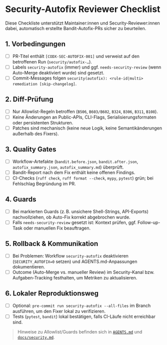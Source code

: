 # Security-Autofix Reviewer Checklist

Diese Checkliste unterstützt Maintainer:innen und Security-Reviewer:innen dabei, automatisch erstellte Bandit-Autofix-PRs sicher zu beurteilen.

## 1. Vorbedingungen
- [ ] PR-Titel enthält `[CODX-SEC-AUTOFIX-001]` und verweist auf den betroffenen Run (`security/autofix-…`).
- [ ] Labels `security-autofix` (immer) und ggf. `needs-security-review` (wenn Auto-Merge deaktiviert wurde) sind gesetzt.
- [ ] Commit-Messages folgen `security(autofix): <rule-id|multi> remediation [skip-changelog]`.

## 2. Diff-Prüfung
- [ ] Nur Allowlist-Regeln betroffen (`B506`, `B603/B602`, `B324`, `B306`, `B311`, `B108`).
- [ ] Keine Änderungen an Public-APIs, CLI-Flags, Serialisierungsformaten oder persistenten Strukturen.
- [ ] Patches sind mechanisch (keine neue Logik, keine Semantikänderungen außerhalb des Fixers).

## 3. Quality Gates
- [ ] Workflow-Artefakte (`bandit.before.json`, `bandit.after.json`, `autofix_summary.json`, `autofix_summary.md`) überprüft.
- [ ] Bandit-Report nach dem Fix enthält keine offenen Findings.
- [ ] CI-Checks (`ruff check`, `ruff format --check`, `mypy`, `pytest`) grün; bei Fehlschlag Begründung im PR.

## 4. Guards
- [ ] Bei markierten Guards (z. B. unsichere Shell-Strings, API-Exports) nachvollziehen, ob Auto-Fix korrekt abgebrochen wurde.
- [ ] Falls `needs-security-review` gesetzt ist: Kontext prüfen, ggf. Follow-up-Task oder manuellen Fix beauftragen.

## 5. Rollback & Kommunikation
- [ ] Bei Problemen: Workflow `security-autofix` deaktivieren (`SECURITY_AUTOFIX=0` setzen) und AGENTS.md-Anpassungen dokumentieren.
- [ ] Outcome (Auto-Merge vs. manueller Review) im Security-Kanal bzw. Aufgaben-Tracking festhalten, um Metriken zu aktualisieren.

## 6. Lokaler Reproduktionsweg
- [ ] Optional: `pre-commit run security-autofix --all-files` im Branch ausführen, um den Fixer lokal zu verifizieren.
- [ ] Tests (`pytest`, `bandit`) lokal bestätigen, falls CI-Läufe nicht erreichbar sind.

> Hinweise zu Allowlist/Guards befinden sich in [`AGENTS.md`](../AGENTS.md#26-security-autofix-policy) und [`docs/security.md`](security.md#security-autofix-workflow).
